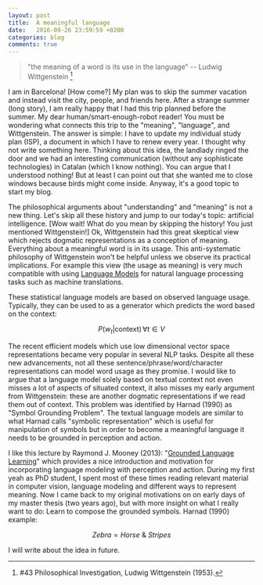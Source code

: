 ```yaml
---
layout: post
title:  A meaningful language
date:   2016-09-26 23:59:59 +0200
categories: blog
comments: true
---
```


> "the meaning of a word is its use in the language" -- Ludwig Wittgenstein [^PI43]

I am in Barcelona! [How come?] My plan was to skip the summer vacation and instead visit the city, people, and friends here. After a strange summer (long story), I am really happy that I had this trip planned before the summer. My dear human/smart-enough-robot reader! You must be wondering what connects this trip to the "meaning", "language", and Wittgenstein. The answer is simple: I have to update my individual study plan (ISP), a document in which I have to renew every year. I thought why not write something here. Thinking about this idea, the landlady ringed the door and we had an interesting communication (without any sophisticate technologies) in Catalan (which I know nothing). You can argue that I understood nothing! But at least I can point out that she wanted me to close windows because birds might come inside. Anyway, it's a good topic to start my blog.

The philosophical arguments about "understanding" and "meaning" is not a new thing. Let's skip all these history and jump to our today's topic: artificial intelligence. [Wow wait! What do you mean by skipping the history! You just mentioned Wittgenstein!] Ok, Wittgenstein had this great skeptical view which rejects dogmatic representations as a conception of meaning. Everything about a meaningful word is in its usage. This anti-systematic philosophy of Wittgenstein won't be helpful unless we observe its practical implications. For example this view (the usage as meaning) is very much compatible with using [Language Models](https://en.wikipedia.org/wiki/Language_model) for natural language processing tasks such as machine translations.

These statistical language models are based on observed language usage. Typically, they can be used to as a generator which predicts the word based on the context:

$${\displaystyle P(w_{t}|\mathrm {context} )\,\forall t\in V}$$

The recent efficient models which use low dimensional vector space representations became very popular in several NLP tasks. Despite all these new advancements, not all these sentence/phrase/word/character representations can model word usage as they promise. I would like to argue that a language model solely based on textual context not even misses a lot of aspects of situated context, it also misses my early argument from Wittgenstein: these are another dogmatic representations if we read them out of context. This problem was identified by Harnad (1990) as "Symbol Grounding Problem". The textual language models are similar to what Harnad calls "symbolic representation" which is useful for manipulation of symbols but in order to become a meaningful language it needs to be grounded in perception and action.

I like this lecture by Raymond J. Mooney (2013): "[Grounded Language Learning](http://videolectures.net/aaai2013_mooney_language_learning/)" which provides a nice introduction and motivation for incorporating language modeling with perception and action. During my first yeah as PhD student, I spent most of these times reading relevant material in computer vision, language modeling and different ways to represent meaning. Now I came back to my original motivations on on early days of my master thesis (two years ago), but with more insight on what I really want to do: Learn to compose the grounded symbols. Harnad (1990) example:

$$ Zebra = Horse\ \&\ Stripes $$

I will write about the idea in future. 


[^PI43]: #43 Philosophical Investigation, Ludwig Wittgenstein (1953).
